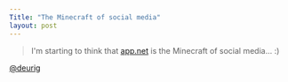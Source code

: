 ```yaml
---
Title: "The Minecraft of social media"
layout: post
---
```


> I'm starting to think that [app.net](http://app.net) is the Minecraft of social media... :)

[@deurig](https://alpha.app.net/duerig/post/2679919)
